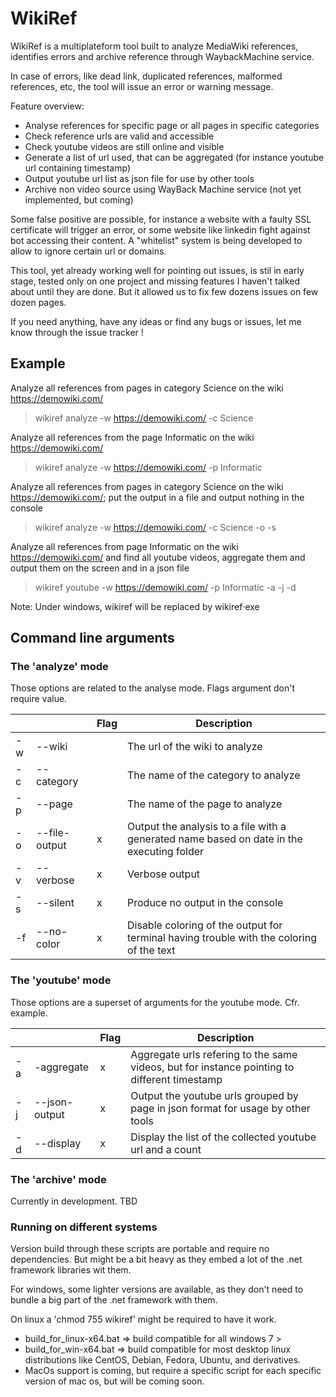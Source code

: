 # WikiRef

WikiRef is a multiplateform tool built to analyze MediaWiki references, identifies errors and archive reference through WaybackMachine service.

In case of errors, like dead link, duplicated references, malformed references, etc, the tool will issue an error or warning message.

Feature overview:
 - Analyse references for specific page or all pages in specific categories
 - Check reference urls are valid and accessible
 - Check youtube videos are still online and visible
 - Generate a list of url used, that can be aggregated (for instance youtube url containing timestamp)
 - Output youtube url list as json file for use by other tools
 - Archive non video source using WayBack Machine service (not yet implemented, but coming)

Some false positive are possible, for instance a website with a faulty SSL certificate will trigger an error, or some website like linkedin fight against bot accessing their content. A "whitelist" system is being developed to allow to ignore certain url or domains.

This tool, yet already working well for pointing out issues, is stil in early stage, tested only on one project and missing features I haven't talked about until they are done. But it allowed us to fix few dozens issues on few dozen pages. 

If you need anything, have any ideas or find any bugs or issues, let me know through the issue tracker !

## Example

Analyze all references from pages in category Science on the wiki https://demowiki.com/
> wikiref analyze -w https://demowiki.com/ -c Science

Analyze all references from the page Informatic on the wiki https://demowiki.com/
> wikiref analyze -w https://demowiki.com/ -p Informatic

Analyze all references from pages in category Science on the wiki https://demowiki.com/; put the output in a file and output nothing in the console
> wikiref analyze -w https://demowiki.com/ -c Science -o -s

Analyze all references from page Informatic on the wiki https://demowiki.com/ and find all youtube videos, aggregate them and output them on the screen and in a json file
> wikiref youtube -w https://demowiki.com/ -p Informatic -a -j -d

Note: Under windows, wikiref will be replaced by wikiref‧exe

##  Command line arguments

### The 'analyze' mode

Those options are related to the analyse mode.
Flags argument don't require value.

|  |  | Flag | Description |
|---|---|---|---|
| -w | --wiki |  | The url of the wiki to analyze |
| -c | --category |  | The name of the category to analyze |
| -p | --page |  | The name of the page to analyze |
| -o | --file-output | x | Output the analysis to a file with a generated name based on date in the executing folder |
| -v | --verbose | x | Verbose output |
| -s | --silent | x | Produce no output in the console |
| -f | --no-color | x | Disable coloring of the output for terminal having trouble with the coloring of the text |

### The 'youtube' mode

Those options are a superset of arguments for the youtube mode. Cfr. example.

|  |  | Flag | Description |
|---|---|---|---|
| -a | -aggregate | x | Aggregate urls refering to the same videos, but for instance pointing to different timestamp |
| -j | --json-output | x | Output the youtube urls grouped by page in json format for usage by other tools |
| -d | --display | x | Display the list of the collected youtube url and a count |

### The 'archive' mode

Currently in development. TBD


### Running on different systems

Version build through these scripts are portable and require no dependencies. But might be a bit heavy as they embed a lot of the .net framework libraries wit them.

For windows, some lighter versions are available, as they don't need to bundle a big part of the .net framework with them.

On linux a 'chmod 755 wikiref' might be required to have it work.

- build_for_linux-x64.bat => build compatible for all windows 7 >
- build_for_win-x64.bat => build compatible for most desktop linux distributions like CentOS, Debian, Fedora, Ubuntu, and derivatives.
- MacOs support is coming, but require a specific script for each specific version of mac os, but will be coming soon.
